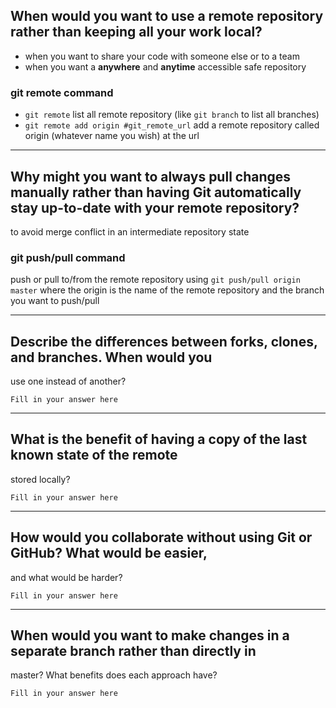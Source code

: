 ## When would you want to use a remote repository rather than keeping all your work local?

- when you want to share your code with someone else or to a team
- when you want a **anywhere** and **anytime** accessible safe repository
    
### git remote command

- `git remote` list all remote repository (like `git branch` to list all branches)
- `git remote add origin #git_remote_url` add a remote repository called origin (whatever name you wish) at the url

-----------------

## Why might you want to always pull changes manually rather than having Git automatically stay up-to-date with your remote repository?
to avoid merge conflict in an intermediate repository state

### git push/pull command

push or pull to/from the remote repository using
`git push/pull origin master` where the origin is the name of the remote repository and the branch you want to push/pull

-----------------

## Describe the differences between forks, clones, and branches.  When would you
use one instead of another?

    Fill in your answer here

-----------------

## What is the benefit of having a copy of the last known state of the remote
stored locally?

    Fill in your answer here
    
-----------------

## How would you collaborate without using Git or GitHub?  What would be easier,
and what would be harder?

    Fill in your answer here

------------------

## When would you want to make changes in a separate branch rather than directly in
master?  What benefits does each approach have?

    Fill in your answer here

